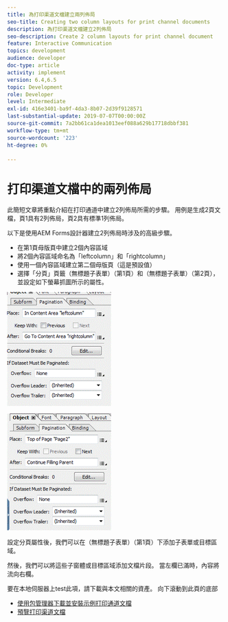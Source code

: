 ```yaml
---
title: 為打印渠道文檔建立兩列佈局
seo-title: Creating two column layouts for print channel documents
description: 為打印渠道文檔建立2列佈局
seo-description: Create 2 column layouts for print channel document
feature: Interactive Communication
topics: development
audience: developer
doc-type: article
activity: implement
version: 6.4,6.5
topic: Development
role: Developer
level: Intermediate
exl-id: 416e3401-ba9f-4da3-8b07-2d39f9128571
last-substantial-update: 2019-07-07T00:00:00Z
source-git-commit: 7a2bb61ca1dea1013eef088a629b17718dbbf381
workflow-type: tm+mt
source-wordcount: '223'
ht-degree: 0%

---
```


# 打印渠道文檔中的兩列佈局

此簡短文章將重點介紹在打印通道中建立2列佈局所需的步驟。 用例是生成2頁文檔，頁1具有2列佈局，頁2具有標準1列佈局。

以下是使用AEM Forms設計器建立2列佈局時涉及的高級步驟。

* 在第1頁母版頁中建立2個內容區域
* 將2個內容區域命名為「leftcolumn」和「rightcolumn」
* 使用一個內容區域建立第二個母版頁（這是預設值）
* 選擇「分頁」頁籤（無標題子表單）（第1頁）和（無標題子表單）（第2頁），並設定如下螢幕抓圖所示的屬性。

![page1](assets/untitledsubform_paginationproperties.gif)

![page2](assets/untitled_subformpage2.gif)

設定分頁屬性後，我們可以在（無標題子表單）（第1頁）下添加子表單或目標區域。

然後，我們可以將這些子窗體或目標區域添加文檔片段。 當左欄已滿時，內容將流向右欄。

要在本地伺服器上test此項，請下載與本文相關的資產。 向下滾動到此頁的底部

* [使用包管理器下載並安裝示例打印通道文檔](assets/print-channel-with-two-column-layout.zip)
* [預覽打印渠道文檔](http://localhost:4502/content/dam/formsanddocuments/2columnlayout/jcr:content?channel=print&amp;mode=preview&amp;dataRef=service%3A%2F%2FFnDTestData&amp;wcmmode=disabled)
